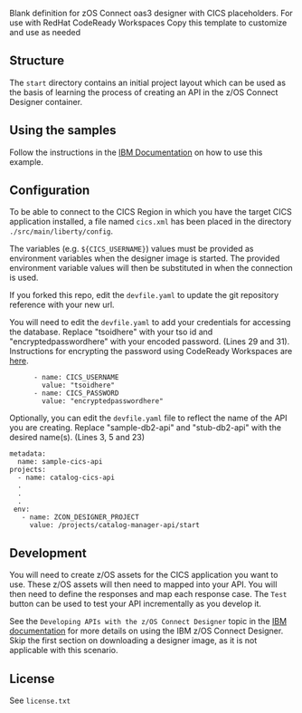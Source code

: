 Blank definition for zOS Connect oas3 designer with CICS placeholders.
For use with RedHat CodeReady Workspaces
Copy this template to customize and use as needed

## Structure
The `start` directory contains an initial project layout which can be used as the basis of learning the process of creating an API in the z/OS Connect Designer container. 

## Using the samples

Follow the instructions in the [IBM Documentation](https://www.ibm.com/docs/en/zos-connect/zos-connect/3.0?topic=tutorials-creating-cics-zos-connect-api) on how to use this example.

## Configuration
To be able to connect to the CICS Region in which you have the target CICS application installed, a file named `cics.xml` has been placed in the directory `./src/main/liberty/config`. 

The variables (e.g. `${CICS_USERNAME}`) values must be provided as environment variables when the designer image is started. The provided environment variable values will then be substituted in when the connection is used.

If you forked this repo, edit the `devfile.yaml` to update the git repository reference with your new url.

You will need to edit the `devfile.yaml` to add your credentials for accessing the database.  Replace "tsoidhere" with your tso id and "encryptedpasswordhere" with your encoded password. (Lines 29 and 31).  Instructions for encrypting the password using CodeReady Workspaces are [here](https://www.ibm.com/docs/en/SSMJPQ_api3/tutorials/encrypt_password_codeready_workspaces.html).
```
      - name: CICS_USERNAME
        value: "tsoidhere"
      - name: CICS_PASSWORD
        value: "encryptedpasswordhere"
```

Optionally, you can edit the `devfile.yaml` file to reflect the name of the API you are creating.  Replace "sample-db2-api" and "stub-db2-api" with the desired name(s).
(Lines 3, 5 and 23)
```
metadata:
  name: sample-cics-api
projects:
  - name: catalog-cics-api
  .
  .
  .
 env:
   - name: ZCON_DESIGNER_PROJECT
     value: /projects/catalog-manager-api/start
```

## Development
You will need to create z/OS assets for the CICS application you want to use. These z/OS assets will then need to mapped into your API. You will then need to define the responses and map each response case. The `Test` button can be used to test your API incrementally as you develop it. 

See the `Developing APIs with the z/OS Connect Designer` topic in the [IBM documentation](https://www.ibm.com/docs/en/zos-connect/zos-connect/3.0?topic=developing-apis-zos-connect-designer) for more details on using the IBM z/OS Connect Designer.  Skip the first section on downloading a designer image, as it is not applicable with this scenario.


## License

See `license.txt`

